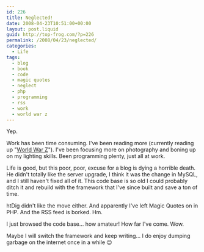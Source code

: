```yaml
---
id: 226
title: Neglected!
date: 2008-04-23T10:51:00+00:00
layout: post.liquid
guid: http://top-frog.com/?p=226
permalink: /2008/04/23/neglected/
categories:
  - Life
tags:
  - blog
  - book
  - code
  - magic quotes
  - neglect
  - php
  - programming
  - rss
  - work
  - world war z
---
```

Yep.

Work has been time consuming. I've been reading more (currently reading up "[World War Z](http://www.randomhouse.com/crown/worldwarz/)"). I've been focusing more on photography and boning up on my lighting skills. Been programming plenty, just all at work.

Life is good, but this poor, poor, excuse for a blog is dying a horrible death. He didn't totally like the server upgrade, I think it was the change in MySQL, and I still haven't fixed all of it. This code base is so old I could probably ditch it and rebuild with the framework that I've since built and save a ton of time.

htDig didn't like the move either. And apparently I've left Magic Quotes on in PHP. And the RSS feed is borked. Hm.

I just browsed the code base… how amateur! How far I've come. Wow.

Maybe I will switch the framework and keep writing… I do enjoy dumping garbage on the internet once in a while 😉
